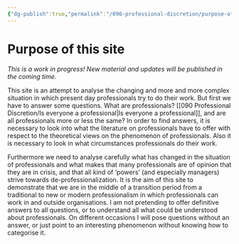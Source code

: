 ```yaml
---
{"dg-publish":true,"permalink":"/090-professional-discretion/purpose-of-this-site/","tags":["gardenEntry"]}
---
```


# Purpose of this site
*This is a work in progress! New material and updates will be published in the coming time.*

This site is an attempt to analyse the changing and more and more complex situation in which present day professionals try to do their work. But first we have to answer some questions. What are professionals? [[090 Professional Discretion/Is everyone a professional\|Is everyone a professional]], and are all professionals more or less the same? In order to find answers, it is necessary to look into what the literature on professionals have to offer with respect to the theoretical views on the phenomenon of professionals. Also it is necessary to look in what circumstances professionals do their work.

Furthermore we need to analyse carefully what has changed in the situation of professionals and what makes that many professionals are of opinion that they are in crisis, and that all kind of ‘powers’ (and especially managers) strive towards de-professionalization. It is the aim of this site to demonstrate that we are in the middle of a transition period from a traditional to new or modern professionalism in which professionals can work in and outside organisations. I am not pretending to offer definitive answers to all questions, or to understand all what could be understood about professionals. On different occasions I will pose questions without an answer, or just point to an interesting phenomenon without knowing how to categorise it.
